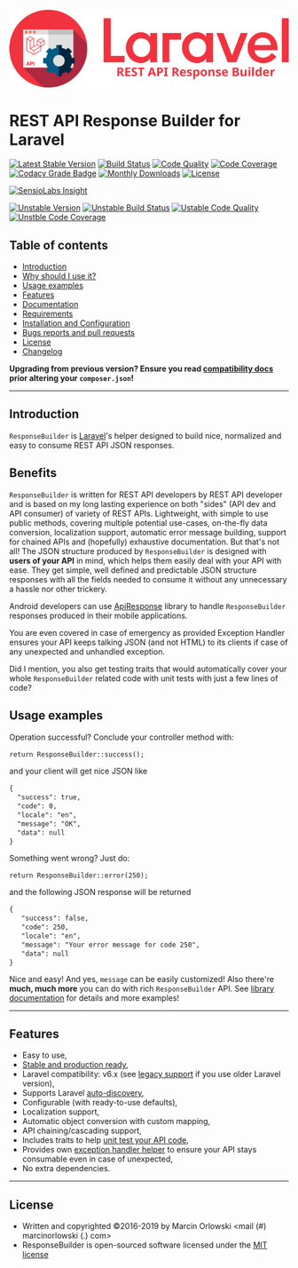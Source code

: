 ![REST API Response Builder for Laravel](docs/img/logo.png)

# REST API Response Builder for Laravel #

[![Latest Stable Version](https://poser.pugx.org/marcin-orlowski/laravel-api-response-builder/v/stable)](https://packagist.org/packages/marcin-orlowski/laravel-api-response-builder)
[![Build Status](https://travis-ci.org/MarcinOrlowski/laravel-api-response-builder.svg?branch=master)](https://travis-ci.org/MarcinOrlowski/laravel-api-response-builder)
[![Code Quality](https://scrutinizer-ci.com/g/MarcinOrlowski/laravel-api-response-builder/badges/quality-score.png?b=master)](https://scrutinizer-ci.com/g/MarcinOrlowski/laravel-api-response-builder/?branch=master)
[![Code Coverage](https://scrutinizer-ci.com/g/MarcinOrlowski/laravel-api-response-builder/badges/coverage.png?b=master)](https://scrutinizer-ci.com/g/MarcinOrlowski/laravel-api-response-builder/?branch=master)
[![Codacy Grade Badge](https://api.codacy.com/project/badge/Grade/44f427e872e2480597bde0242417a2a7)](https://www.codacy.com/app/MarcinOrlowski/laravel-api-response-builder)
[![Monthly Downloads](https://poser.pugx.org/marcin-orlowski/laravel-api-response-builder/d/monthly)](https://packagist.org/packages/marcin-orlowski/laravel-api-response-builder)
[![License](https://poser.pugx.org/marcin-orlowski/laravel-api-response-builder/license)](https://packagist.org/packages/marcin-orlowski/laravel-api-response-builder)

[![SensioLabs Insight](https://insight.sensiolabs.com/projects/5c5f4dc1-41d5-49f9-b4ba-6268aa3fea00/big.png)](https://insight.sensiolabs.com/projects/5c5f4dc1-41d5-49f9-b4ba-6268aa3fea00)

[![Unstable Version](https://poser.pugx.org/marcin-orlowski/laravel-api-response-builder/v/unstable)](https://packagist.org/packages/marcin-orlowski/laravel-api-response-builder)
[![Unstable Build Status](https://travis-ci.org/MarcinOrlowski/laravel-api-response-builder.svg?branch=dev)](https://travis-ci.org/MarcinOrlowski/laravel-api-response-builder)
[![Ustable Code Quality](https://scrutinizer-ci.com/g/MarcinOrlowski/laravel-api-response-builder/badges/quality-score.png?b=dev)](https://scrutinizer-ci.com/g/MarcinOrlowski/laravel-api-response-builder/?branch=dev)
[![Unstble Code Coverage](https://scrutinizer-ci.com/g/MarcinOrlowski/laravel-api-response-builder/badges/coverage.png?b=dev)](https://scrutinizer-ci.com/g/MarcinOrlowski/laravel-api-response-builder/?branch=dev)

## Table of contents ##

 * [Introduction](#introduction)
 * [Why should I use it?](#benefits)
 * [Usage examples](#usage-examples)
 * [Features](#features)
 * [Documentation](docs/docs.md)
 * [Requirements](docs/docs.md#requirements)
 * [Installation and Configuration](docs/docs.md#installation-and-configuration)
 * [Bugs reports and pull requests](CONTRIBUTING.md)
 * [License](#license)
 * [Changelog](CHANGES.md)

 **Upgrading from previous version? Ensure you read [compatibility docs](docs/compatibility.md) prior altering your `composer.json`!**

----

## Introduction ##

 `ResponseBuilder` is [Laravel](https://laravel.com/)'s helper designed to build nice, normalized and easy to consume REST API 
 JSON responses.

## Benefits ##

 `ResponseBuilder` is written for REST API developers by REST API developer and is based on my long lasting experience on both
 "sides" (API dev and API consumer) of variety of REST APIs. Lightweight, with simple to use public methods, covering multiple 
 potential use-cases, on-the-fly data conversion, localization support, automatic error message building, support
 for chained APIs and (hopefully) exhaustive documentation. But that's not all! The JSON structure produced by `ResponseBuilder` 
 is designed with **users of your API** in mind, which helps them easily deal with your API with ease. They get simple, well
 defined and predictable JSON structure responses with all the fields needed to consume it without any unnecessary a hassle nor 
 other trickery. 
 
 Android developers can use [ApiResponse](https://github.com/MarcinOrlowski/ApiResponse) library to handle `ResponseBuilder` 
 responses produced in their mobile applications.   
 
 You are even covered in case of emergency as provided Exception Handler ensures your API keeps talking JSON (and 
 not HTML) to its clients if case of any unexpected and unhandled exception.
 
 Did I mention, you also get testing traits that would automatically cover your whole `ResponseBuilder` related code with 
 unit tests with just a few lines of code?

## Usage examples ##
 
 Operation successful? Conclude your controller method with:

    return ResponseBuilder::success();

 and your client will get nice JSON like

    {
      "success": true,
      "code": 0,
      "locale": "en",
      "message": "OK",
      "data": null
    }

 Something went wrong? Just do:

    return ResponseBuilder::error(250);

 and the following JSON response will be returned

    {
       "success": false,
       "code": 250,
       "locale": "en",
       "message": "Your error message for code 250",
       "data": null
    }

 Nice and easy! And yes, `message` can be easily customized! Also there're **much, much more** you can do with
 rich `ResponseBuilder` API. See [library documentation](docs/docs.md) for details and more examples!

----

## Features ##

 * Easy to use,
 * [Stable and production ready](https://travis-ci.org/MarcinOrlowski/laravel-api-response-builder),
 * Laravel compatibility: v6.x (see [legacy support](docs/legacy.md) if you use older Laravel version),
 * Supports Laravel [auto-discovery](https://medium.com/@taylorotwell/package-auto-discovery-in-laravel-5-5-ea9e3ab20518),
 * Configurable (with ready-to-use defaults),
 * Localization support,
 * Automatic object conversion with custom mapping,
 * API chaining/cascading support,
 * Includes traits to help [unit test your API code](docs/testing.md),
 * Provides own [exception handler helper](docs/exceptions.md) to ensure your API stays consumable even in case of unexpected,
 * No extra dependencies.

----

## License ##

 * Written and copyrighted &copy;2016-2019 by Marcin Orlowski <mail (#) marcinorlowski (.) com>
 * ResponseBuilder is open-sourced software licensed under the [MIT license](http://opensource.org/licenses/MIT)

